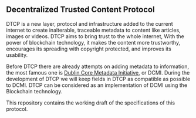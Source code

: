 ## Decentralized Trusted Content Protocol

DTCP is a new layer, protocol and infrastructure added to the current internet
to create inalterable, traceable metadata to content like articles, images or videos.
DTCP aims to bring trust to the whole internet, With the power of blockchain technology,
it makes the content more trustworthy,
encourages its spreading with copyright protected, and improves its usability.

Before DTCP there are already attempts on adding metadata to information,
the most famous one is [Dublin Core Metadata Initiative](http://dublincore.org), or DCMI.
During the development of DTCP we will keep fields in DTCP as compatible
as possible to DCMI. DTCP can be considered as an implementation of DCMI
using the Blockchain technology.

This repository contains the working draft of the specifications of this protocol.
